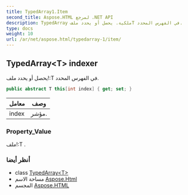 ```yaml
---
title: TypedArray1.Item
second_title: Aspose.HTML لمرجع .NET API
description: TypedArray ملكية. يحصل أو يحدد ملفT في الفهرس المحدد.
type: docs
weight: 10
url: /ar/net/aspose.html/typedarray-1/item/
---
```

## TypedArray&lt;T&gt; indexer

يحصل أو يحدد ملف!:T في الفهرس المحدد.

```csharp
public abstract T this[int index] { get; set; }
```

| معامل | وصف |
| --- | --- |
| index | مؤشر. |

### Property_Value

ملف!:T .

### أنظر أيضا

* class [TypedArray&lt;T&gt;](../)
* مساحة الاسم [Aspose.Html](../../typedarray-1/)
* المجسم [Aspose.HTML](../../../)


